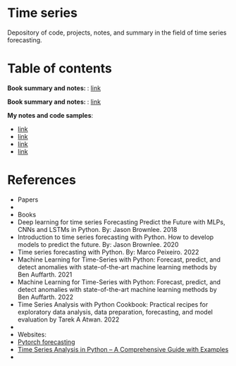 # Time series
Depository of code, projects, notes, and summary in the field of time series forecasting. 


# Table of contents 
__Book summary and notes: []()__: [link]()

__Book summary and notes: []()__: [link]()

__My notes and code samples__: 
- [link]()
- [link]()
- [link]()
- [link]()

 


# References
- Papers
 - []()
- Books
 - Deep learning for time series Forecasting Predict the Future with MLPs, CNNs and LSTMs in Python. By: Jason Brownlee. 2018
 - Introduction to time series forecasting with Python. How to develop models to predict the future. By: Jason Brownlee. 2020
 - Time series forecasting with Python. By: Marco Peixeiro. 2022
 - Machine Learning for Time-Series with Python: Forecast, predict, and detect anomalies with state-of-the-art machine learning methods by Ben Auffarth. 2021
 - Machine Learning for Time-Series with Python: Forecast, predict, and detect anomalies with state-of-the-art machine learning methods by Ben Auffarth. 2022
 - Time Series Analysis with Python Cookbook: Practical recipes for exploratory data analysis, data preparation, forecasting, and model evaluation by Tarek A Atwan. 2022
 - 
- Websites:
 - [Pytorch forecasting](https://pytorch-forecasting.readthedocs.io/en/stable/)
 - [Time Series Analysis in Python – A Comprehensive Guide with Examples](https://www.machinelearningplus.com/time-series/time-series-analysis-python/#:~:text=This%20guide%20walks%20you%20through%20the%20process%20of%20analyzing%20the)
 - 
